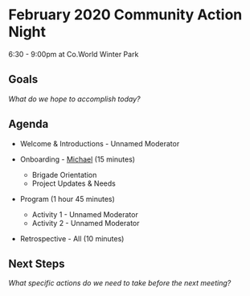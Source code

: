 # February 2020 Community Action Night
6:30 - 9:00pm at Co.World Winter Park

## Goals
*What do we hope to accomplish today?*


## Agenda

* Welcome & Introductions - Unnamed Moderator

* Onboarding - [Michael](https://github.com/flyinactor91) (15 minutes)
  * Brigade Orientation
  * Project Updates & Needs

* Program (1 hour 45 minutes)
  * Activity 1 - Unnamed Moderator
  * Activity 2 - Unnamed Moderator

* Retrospective - All (10 minutes)

## Next Steps
*What specific actions do we need to take before the next meeting?*

